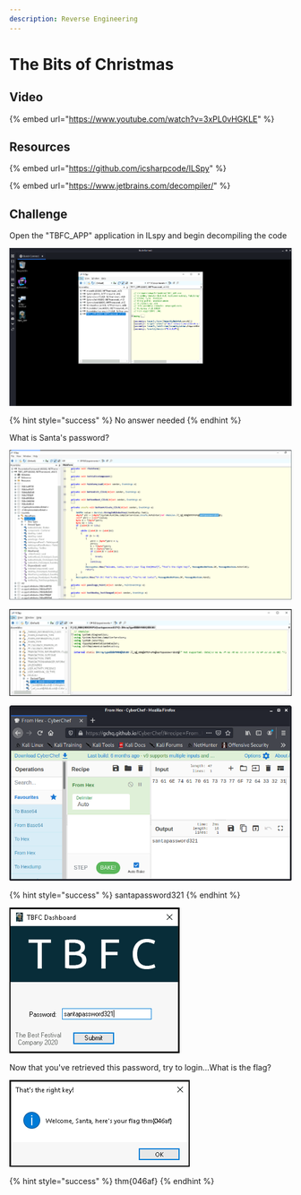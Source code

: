 ```yaml
---
description: Reverse Engineering
---
```


# The Bits of Christmas

## Video

{% embed url="https://www.youtube.com/watch?v=3xPL0vHGKLE" %}

## Resources

{% embed url="https://github.com/icsharpcode/ILSpy" %}

{% embed url="https://www.jetbrains.com/decompiler/" %}

## Challenge

Open the "TBFC\_APP" application in ILspy and begin decompiling the code

![](../.gitbook/assets/image%20%28129%29.png)

{% hint style="success" %}
No answer needed
{% endhint %}

What is Santa's password?

![](../.gitbook/assets/image%20%28132%29.png)

![](../.gitbook/assets/image%20%28182%29.png)

![](../.gitbook/assets/image%20%28153%29.png)

{% hint style="success" %}
santapassword321
{% endhint %}

![](../.gitbook/assets/image%20%28130%29.png)

Now that you've retrieved this password, try to login...What is the flag?

![](../.gitbook/assets/image%20%28126%29.png)

{% hint style="success" %}
thm{046af}
{% endhint %}



